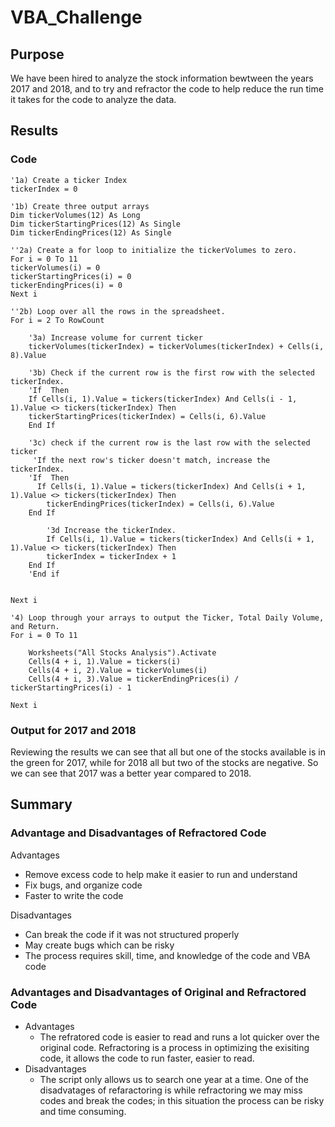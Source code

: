 # VBA_Challenge
## Purpose
We have been hired to analyze the stock information bewtween the years 2017 and 2018, and to try and refractor the code to help reduce the run time it takes for the code to analyze the data.

## Results

### Code
    '1a) Create a ticker Index
    tickerIndex = 0

    '1b) Create three output arrays
    Dim tickerVolumes(12) As Long
    Dim tickerStartingPrices(12) As Single
    Dim tickerEndingPrices(12) As Single
    
    ''2a) Create a for loop to initialize the tickerVolumes to zero.
    For i = 0 To 11
    tickerVolumes(i) = 0
    tickerStartingPrices(i) = 0
    tickerEndingPrices(i) = 0
    Next i
        
    ''2b) Loop over all the rows in the spreadsheet.
    For i = 2 To RowCount
    
        '3a) Increase volume for current ticker
        tickerVolumes(tickerIndex) = tickerVolumes(tickerIndex) + Cells(i, 8).Value
        
        '3b) Check if the current row is the first row with the selected tickerIndex.
        'If  Then
        If Cells(i, 1).Value = tickers(tickerIndex) And Cells(i - 1, 1).Value <> tickers(tickerIndex) Then
        tickerStartingPrices(tickerIndex) = Cells(i, 6).Value
        End If
        
        '3c) check if the current row is the last row with the selected ticker
         'If the next row's ticker doesn't match, increase the tickerIndex.
        'If  Then
          If Cells(i, 1).Value = tickers(tickerIndex) And Cells(i + 1, 1).Value <> tickers(tickerIndex) Then
            tickerEndingPrices(tickerIndex) = Cells(i, 6).Value
        End If
            
            '3d Increase the tickerIndex.
            If Cells(i, 1).Value = tickers(tickerIndex) And Cells(i + 1, 1).Value <> tickers(tickerIndex) Then
            tickerIndex = tickerIndex + 1
        End If
        'End if
        
    
    Next i
    
    '4) Loop through your arrays to output the Ticker, Total Daily Volume, and Return.
    For i = 0 To 11
        
        Worksheets("All Stocks Analysis").Activate
        Cells(4 + i, 1).Value = tickers(i)
        Cells(4 + i, 2).Value = tickerVolumes(i)
        Cells(4 + i, 3).Value = tickerEndingPrices(i) / tickerStartingPrices(i) - 1
        
    Next i

### Output for 2017 and 2018
Reviewing the results we can see that all but one of the stocks available is in the green for 2017, while for 2018 all but two of the stocks are negative. So we can see that 2017 was a better year compared to 2018.

## Summary
### Advantage and Disadvantages of Refractored Code
Advantages
* Remove excess code to help make it easier to run and understand
* Fix bugs, and organize code
* Faster to write the code

Disadvantages
* Can break the code if it was not structured properly
* May create bugs which can be risky
* The process requires skill, time, and knowledge of the code and VBA code

### Advantages and Disadvantages of Original and Refractored Code
* Advantages
  * The refratored code is easier to read and runs a lot quicker over the original code. Refractoring is a process in optimizing the exisiting code, it allows the code to run faster, easier to read.
* Disadvantages
  * The script only allows us to search one year at a time. One of the disadvatages of refaractoring is while refractoring we may miss codes and break the codes; in this situation the process can be risky and time consuming.
